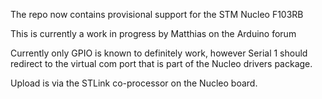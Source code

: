 The repo now contains provisional support for the STM Nucleo F103RB

This is currently a work in progress by Matthias on the Arduino forum

Currently only GPIO is known to definitely work, however Serial 1 should redirect to the virtual com port that is part of the Nucleo drivers package.

Upload is via the STLink co-processor on the Nucleo board. 


